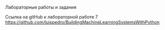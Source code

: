 Лабораторные работы и задания

Ссылка на gitHub к лабораторной работе 7
https://github.com/luispedro/BuildingMachineLearningSystemsWithPython
